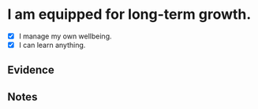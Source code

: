 # I am equipped for long-term growth.

- [x] I manage my own wellbeing.
- [x] I can learn anything.

## Evidence

## Notes